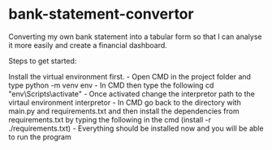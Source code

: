 # bank-statement-convertor
Converting my own bank statement into a tabular form so that I can analyse it more easily and create a financial dashboard. 

Steps to get started:

Install the virtual environment first. 
    - Open CMD in the project folder and type python -m venv env
    - In CMD then type the following cd "env\Scripts\activate"
    - Once activated change the interpretor path to the virtaul environment interpretor 
    - In CMD go back to the directory with main.py and requirements.txt and then install the dependencies from requirements.txt by
        typing the following in the cmd (install -r ./requirements.txt)
    - Everything should be installed now and you will be able to run the program 